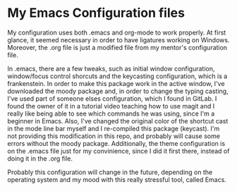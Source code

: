 # My Emacs Configuration files

My configuration uses both .emacs and org-mode to work properly. At first glance, it seemed necessary in order to have ligatures working on Windows. Moreover, the .org file is just a modified file from my mentor's configuration file.

In .emacs, there are a few tweaks, such as initial window configuration, window/focus control shorcuts and the keycasting configuration, which is a frankenstein. In order to make this package work in the active window, I've downloaded the moody package and, in order to change the typing casting, I've used part of someone elses configuration, which I found in GitLab. I found the owner of it in a tutorial video teaching how to use magit and I really like being able to see which commands he was using, since I'm a beginner in Emacs. Also, I've changed the original color of the shortcut cast in the mode line bar myself and I re-compiled this package (keycast). I'm not providing this modification in this repo, and probably will cause some errors without the moody package. Additionally, the theme configuration is on the .emacs file just for my convinience, since I did it first there, instead of doing it in the .org file.

Probably this configuration will change in the future, depending on the operating system and my mood with this really stressful tool, called Emacs. 
